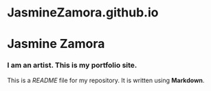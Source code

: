 # JasmineZamora.github.io
# Jasmine Zamora

### I am an artist. This is my portfolio site.

This is a *README* file for my repository. It is written using **Markdown**.

